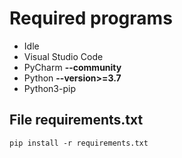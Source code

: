 # Required programs

- Idle
- Visual Studio Code
- PyCharm **--community**
- Python **--version>=3.7**
- Python3-pip

## File **requirements.txt**

~~~shell
pip install -r requirements.txt
~~~
